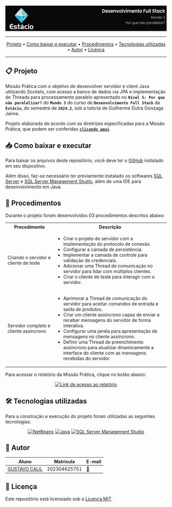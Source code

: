 ![Capa do projeto com logo da Estácio](logo_m5.svg)

<div align="center">

---

[Projeto](#-projeto) • [Como baixar e executar](#-como-baixar-e-executar) • [Procedimentos](#-procedimentos) • [Tecnologias utilizadas](#-tecnologias-utilizadas) • [Autor](#-autor) • [Licença](#-licença)

---

</div>

## 📋 Projeto

Missão Prática com o objetivo de desenvolver servidor e client Java utilizando Sockets, com acesso a banco de dados via JPA e implementação de Threads para processamento paralelo apresentado no **`Nível 5: Por que não paralelizar?`** do **`Mundo 3`** do curso de **`Desenvolvimento Full Stack`** da **`Estácio`**, do semestre de **`2024.2`**, sob a tutoria de Guilherme Dutra Gonzaga Jaime.

Projeto elaborado de acordo com as diretrizes especificadas para a Missão Prática, que podem ser conferidas [**`clicando aqui`**](https://sway.cloud.microsoft/s/6eQbYBJ7lKlCFXm9/embed).

## 📥 Como baixar e executar

Para baixar os arquivos deste repositório, você deve ter o [GitHub](https://github.com/) instalado em seu dispositivo.



Além disso, faz-se necessário ter previamente instalado os softwares [SQL Server](https://www.microsoft.com/pt-br/sql-server/sql-server-downloads) e [SQL Server Management Studio](https://learn.microsoft.com/en-us/sql/ssms/download-sql-server-management-studio-ssms?view=sql-server-ver16#download-ssms), além de uma IDE para desenvolvimento em Java.

## 🔗 Procedimentos

Durante o projeto foram desenvolvidos 03 procedimentos descritos abaixo:

<table>
  <tr>
    <th>Procedimento</th>
    <th>Descrição</th>
  </tr>
  <tr>
    <td>Criando o servidor e cliente de teste</td>
    <td>
      <ul>
        <li>Criar o projeto do servidor com a implementação do protocolo de conexão.</li>
        <li>Configurar a camada de persistência.</li>
        <li>Implementar a camada de controle para validação de credenciais.</li>
        <li>Adicionar uma Thread de comunicação no servidor para lidar com múltiplos clientes.</li>
        <li>Criar o cliente de teste para interagir com o servidor.</li>
      </ul>
    </td>
  </tr>
  <tr>
    <td>Servidor completo e cliente assíncrono</td>
    <td>
      <ul>
        <li>Aprimorar a Thread de comunicação do servidor para aceitar comandos de entrada e saída de produtos.</li>
        <li>Criar um cliente assíncrono capaz de enviar e receber mensagens do servidor de forma interativa.</li>
        <li>Configurar uma janela para apresentação de mensagens no cliente assíncrono.</li>
        <li>Definir uma Thread de preenchimento assíncrono para atualizar dinamicamente a interface do cliente com as mensagens recebidas do servidor.</li>
      </ul>
    </td>
  </tr>
</table>

Para acessar o relatório da Missão Prática, clique no botão abaixo:

<div align="center">

[![Link de acesso ao relatório](https://img.shields.io/badge/-Acesse%20o%20relatório-000000?style=for-the-badge)](./Relatório%20da%20Missão%20Prática.pdf)

</div>

## 🛠 Tecnologias utilizadas

Para a construção e execução do projeto foram utilizadas as seguintes tecnologias:

<div align="center">

[![NetBeans](https://img.shields.io/badge/-NetBeans-1B6AC6?style=for-the-badge&logo=apachenetbeanside&logoColor=white)](https://netbeans.apache.org/front/main/download/index.html) [![Java](https://img.shields.io/badge/-Java-e82d2c?style=for-the-badge&logo=java&logoColor=white)](https://www.oracle.com/br/java/technologies/downloads/) [![SQL Server Management Studio](https://img.shields.io/badge/-SQL%20Server%20Management%20Studio-2f2f2f?style=for-the-badge)](https://learn.microsoft.com/en-us/sql/ssms/download-sql-server-management-studio-ssms?view=sql-server-ver16#download-ssms)

</div>

## 👥 Autor

| Aluno                                                  | Matrícula    | E-mail                                      |
| ------------------------------------------------------ | ------------ | ------------------------------------------- |
| [GUSTAVO CALIL](https://github.com/gustavocalil-github) | 202304625751 | [📧](mailto:202304625751@alunos.estacio.br) |

## 📃 Licença

Este repositório está licensiado sob a [Licença MIT](./LICENSE).

<div align=center>

</div>
